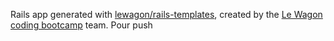 Rails app generated with [lewagon/rails-templates](https://github.com/lewagon/rails-templates), created by the [Le Wagon coding bootcamp](https://www.lewagon.com) team.
Pour push
